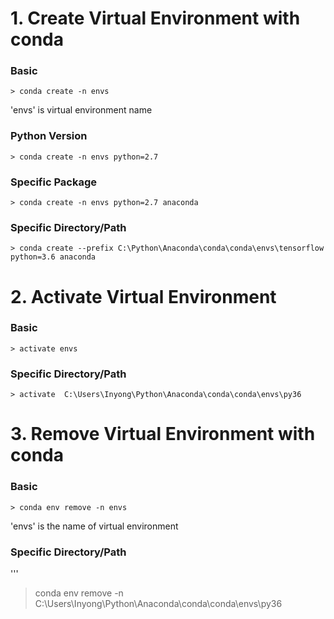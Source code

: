 # 1. Create Virtual Environment with conda

### Basic
```
> conda create -n envs
```
'envs' is virtual environment name

### Python Version
```
> conda create -n envs python=2.7
```

### Specific Package 
```
> conda create -n envs python=2.7 anaconda
```

### Specific Directory/Path
```
> conda create --prefix C:\Python\Anaconda\conda\conda\envs\tensorflow python=3.6 anaconda
```

# 2. Activate Virtual Environment

### Basic
```
> activate envs
```

### Specific Directory/Path
```
> activate  C:\Users\Inyong\Python\Anaconda\conda\conda\envs\py36
```

# 3. Remove Virtual Environment with conda

### Basic
```
> conda env remove -n envs
```
'envs' is the name of virtual environment

### Specific Directory/Path
'''
> conda env remove -n  C:\Users\Inyong\Python\Anaconda\conda\conda\envs\py36
```
